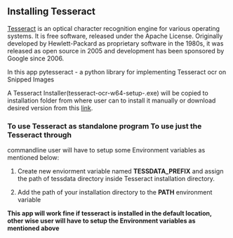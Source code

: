 ## Installing Tesseract

[Tesseract](https://github.com/tesseract-ocr)  is an optical character
recognition engine for various operating systems. It is free software, released
under the Apache License. Originally developed by Hewlett-Packard as
proprietary software in the 1980s, it was released as open source in 2005 and
development has been sponsored by Google since 2006.

In this app pytesseract - a python library for implementing Tesseract ocr on
Snipped Images

A Tesseract Installer(tesseract-ocr-w64-setup-<version>.exe) will be copied to
installation folder from where user can to install it manually or download
desired version from this [link](https://digi.bib.uni-mannheim.de/tesseract/).

### To use Tesseract as standalone program To use just the Tesseract through
commandline user will have to setup some Environment variables as mentioned
below:

1. Create new enviorment variable named **TESSDATA_PREFIX** and assign the path
of tessdata directory inside Tesseract installation directory.

2. Add  the path of your installation directory to the **PATH** environment
variable

**This app will work fine if tesseract is installed in the default location,
other wise user will have to setup the Environment variables as mentioned
above**
